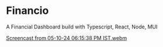 # Financio
A Financial Dashboard build with Typescript, React, Node, MUI

[Screencast from 05-10-24 06:15:38 PM IST.webm](https://github.com/user-attachments/assets/8b685cf7-34ef-4853-85fa-3326f617631a)
